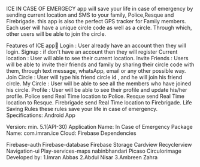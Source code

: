 ICE
IN CASE OF EMERGECY app will save your life in case of emergency by sending current location and SMS to your family, Police,Resque and Firebrigade. this app is also the perfect GPS tracker for Family members. Each user will have a unique circle code as well as a circle. Through which, other users will be able to join the circle.

Features of ICE app📌 Login : User already have an account then they will login. Signup : if don't have an account then they will register Current location : User will able to see their current location. Invite Friends : Users will be able to invite their friends and family by sharing their circle code with them, through text message, whatsApp, email or any other possible way. Join Circle : User will type his friend circle id , and he will join his friend circle. My Circle : User will be able to see all the members who have joined his circle. Profile : User will be able to see their profile and update his/her profile. Police send Real Time location to Police. Resque send Real Time location to Resque. Firebrigade send Real Time location to Firebrigade. Life Saving Rules these rules save your life in case of emergency. Specifications: Android App

Version: min. 5.1(API-30) Application Name: In Case of Emergency Package Name: com.imran.ice Cloud: Firebase Dependencies

Firebase-auth Firebase-database Firebase Storage Cardview Recyclerview Navigation-ui Play-services-maps nabinbhandari Picaso Circulorimage Developed by: 1.Imran Abbas 2.Abdul Nisar 3.Ambreen Zahra
